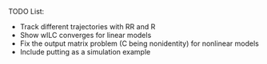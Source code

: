 TODO List:

- Track different trajectories with RR and R
- Show wILC converges for linear models
- Fix the output matrix problem (C being nonidentity) for nonlinear models
- Include putting as a simulation example
